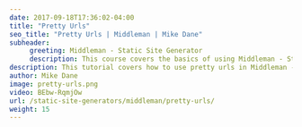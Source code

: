 ```yaml
---
date: 2017-09-18T17:36:02-04:00
title: "Pretty Urls"
seo_title: "Pretty Urls | Middleman | Mike Dane"
subheader:
     greeting: Middleman - Static Site Generator
     description: This course covers the basics of using Middleman - Static Site Generator. Work your way through the videos/articles and I'll teach you everything you need to know to create a professional and scalable website or blog!
description: This tutorial covers how to use pretty urls in Middleman -  Static Site Generator.
author: Mike Dane
image: pretty-urls.png
video: BEbw-RqmjOw
url: /static-site-generators/middleman/pretty-urls/
weight: 15
---
```

